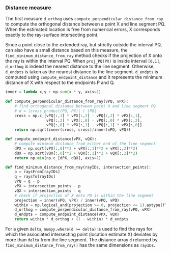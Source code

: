 ### Distance measure

The first measure `d_orthog` uses `compute_perpendicular_distance_from_ray` to compute the orthogonal distance between a point X and line segment PQ. When the estimated location is free from numerical errors, X corresponds exactly to the ray-surface intersecting point.

Since a point close to the extended ray, but strictly outside the interval PQ, can also have a small distance based on this measure, the `find_minimum_distance_from_ray` method checks if the projection of X onto the ray is within the interval PQ. When `proj_PQ(PX)` is inside interval `[0,1]`, `d_orthog` is indeed the nearest distance to the line segment. Otherwise, `d_endpts` is taken as the nearest distance to the line segment. `d_endpts` is computed using `compute_endpoint_distance` and it represents the minimum distance of X with respect to the endpoints P and Q.

```python
inner = lambda x,y : np.sum(x * y, axis=1)
    
def compute_perpendicular_distance_from_ray(vPQ, vPX):
    # find orthogonal distance between point X and line segment PQ
    # d = |cross_product(PQ, PX)| / |PQ|
    cross = np.c_[vPQ[:,1] * vPX[:,2] - vPQ[:,2] * vPX[:,1],
                  vPQ[:,2] * vPX[:,0] - vPQ[:,0] * vPX[:,2],
                  vPQ[:,0] * vPX[:,1] - vPQ[:,1] * vPX[:,0]]
    return np.sqrt(inner(cross, cross)/inner(vPQ, vPQ))

def compute_endpoint_distance(vPX, vQX):
    # compute minimum distance from either end of the line segment
    dPX = np.sqrt(vPX[:,0]**2 + vPX[:,1]**2 + vPX[:,2]**2)
    dQX = np.sqrt(vQX[:,0]**2 + vQX[:,1]**2 + vQX[:,2]**2)
    return np.min(np.c_[dPX, dQX], axis=1)

def find_minimum_distance_from_ray(rayIDs, intersection_points):
    p = raysFrom[rayIDs]
    q = raysTo[rayIDs]
    vPQ = q - p
    vPX = intersection_points - p
    vQX = intersection_points - q
    # check if projection of X onto PQ is within the line segment
    projection = inner(vPQ, vPX) / inner(vPQ, vPQ)
    within = np.logical_and(projection >= 0, projection <= 1).astype(float)
    d_orthog = compute_perpendicular_distance_from_ray(vPQ, vPX)
    d_endpts = compute_endpoint_distance(vPX, vQX)
    return within * d_orthog + (1 - within) * d_endpts
```

For a given `delta`, `numpy.where(d >= delta)` is used to find the rays for which the associated intersecting point (location estimate X) deviates by more than `delta` from the line segment. The distance array `d` returned by `find_minimum_distance_from_ray()` has the same dimensions as `rayIDs`.